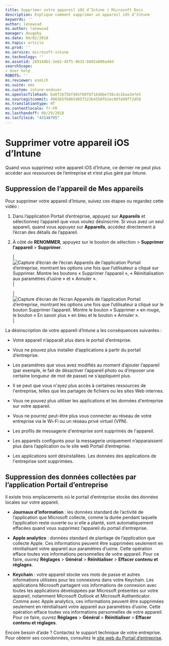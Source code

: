 ```yaml
---
title: Supprimer votre appareil iOS d’Intune | Microsoft Docs
description: Explique comment supprimer un appareil iOS d’Intune
keywords: ''
author: lenewsad
ms.author: lanewsad
manager: dougeby
ms.date: 04/02/2018
ms.topic: article
ms.prod: ''
ms.service: microsoft-intune
ms.technology: ''
ms.assetid: 28914db1-3e62-45f5-9632-b0d2a808a44d
searchScope:
- User help
ROBOTS: ''
ms.reviewer: esmich
ms.suite: ems
ms.custom: intune-enduser
ms.openlocfilehash: ba0f2675bfd65f60f6f16d6be738cdc1baa3e7e5
ms.sourcegitcommit: 490365fb8b5405f323b4358fb1ec9dfdd9ff2d58
ms.translationtype: HT
ms.contentlocale: fr-FR
ms.lasthandoff: 08/29/2018
ms.locfileid: "43148795"
---
```

# <a name="remove-your-ios-device-from-intune"></a>Supprimer votre appareil iOS d’Intune

Quand vous supprimez votre appareil iOS d’Intune, ce dernier ne peut plus accéder aux ressources de l’entreprise et n’est plus géré par Intune.


## <a name="removing-the-device-from-my-devices"></a>Suppression de l’appareil de Mes appareils

Pour supprimer votre appareil d’Intune, suivez ces étapes ou regardez cette vidéo :


1.  Dans l’application Portail d’entreprise, appuyez sur **Appareils** et sélectionnez l’appareil que vous voulez désinscrire. Si vous avez un seul appareil, quand vous appuyez sur **Appareils**, accédez directement à l’écran des détails de l’appareil.

2.  À côté de **RENOMMER**, appuyez sur le bouton de sélection > **Supprimer l’appareil** > **Supprimer**.  

    |![Capture d’écran de l’écran Appareils de l’application Portail d’entreprise, montrant les options une fois que l’utilisateur a cliqué sur Supprimer. Montre les boutons « Supprimer l’appareil », « Réinitialisation aux paramètres d’usine » et « Annuler ».](/intune-user-help/media/cp_ios_unenroll_after_1804_001.png)|

    |![Capture d’écran de l’écran Appareils de l’application Portail d’entreprise, montrant les options une fois que l’utilisateur a cliqué sur le bouton Supprimer l’appareil. Montre le bouton « Supprimer » en rouge, le bouton « En savoir plus » en bleu et le bouton « Annuler ».](/intune-user-help/media/cp_ios_unenroll_after_1804_002.png)|


  La désinscription de votre appareil d’Intune a les conséquences suivantes :

  -   Votre appareil n’apparaît plus dans le portail d’entreprise.

  -   Vous ne pouvez plus installer d’applications à partir du portail d’entreprise.

  -   Les paramètres que vous avez modifiés au moment d’ajouter l’appareil (par exemple, le fait de désactiver l’appareil photo ou d’imposer une certaine longueur de mot de passe) ne s’appliquent plus.

  -   Il se peut que vous n'ayez plus accès à certaines ressources de l'entreprise, telles que les partages de fichiers ou les sites Web internes.

  -   Vous ne pouvez plus utiliser les applications et les données d'entreprise sur votre appareil.

  -   Vous ne pourrez peut-être plus vous connecter au réseau de votre entreprise via le Wi-Fi ou un réseau privé virtuel (VPN).

  -   Les profils de messagerie d'entreprise sont supprimés de l'appareil.

  -   Les appareils configurés pour la messagerie uniquement n’apparaissent plus dans l’application ou le site web Portail d’entreprise.
  
  -   Les applications sont désinstallées. Les données des applications de l'entreprise sont supprimées.

## <a name="removing-data-collected-by-the-company-portal-app"></a>Suppression des données collectées par l’application Portail d’entreprise

Il existe trois emplacements où le portail d’entreprise stocke des données locales sur votre appareil.

-   **Journaux d’information** : les données standard de l’activité de l’application que Microsoft collecte, comme la durée pendant laquelle l’application reste ouverte ou si elle a planté, sont automatiquement effacées quand vous supprimez l’appareil du portail d’entreprise.

-   **Apple analytics** : données standard de plantage de l’application que collecte Apple. Ces informations peuvent être supprimées seulement en réinitialisant votre appareil aux paramètres d’usine. Cette opération efface toutes vos informations personnelles de votre appareil. Pour ce faire, ouvrez **Réglages** > **Général** > **Réinitialiser** > **Effacer contenu et réglages**.

-   **Keychain** : votre appareil stocke vos mots de passe et autres informations utilisées pour les connexions dans votre Keychain. Les applications Microsoft partagent vos informations de connexion avec toutes les applications développées par Microsoft présentes sur votre appareil, notamment Microsoft Outlook et Microsoft Authenticator. Comme avec Apple analytics, ces informations peuvent être supprimées seulement en réinitialisant votre appareil aux paramètres d’usine. Cette opération efface toutes vos informations personnelles de votre appareil. Pour ce faire, ouvrez **Réglages** > **Général** > **Réinitialiser** > **Effacer contenu et réglages**.


Encore besoin d’aide ? Contactez le support technique de votre entreprise. Pour obtenir ses coordonnées, consultez le [site web du Portail d’entreprise](https://go.microsoft.com/fwlink/?linkid=2010980).
